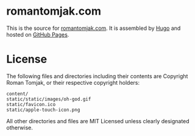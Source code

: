 # romantomjak.com

This is the source for [romantomjak.com](https://romantomjak.com/). It is assembled by [Hugo](https://gohugo.io/) and hosted on [GitHub Pages](https://pages.github.com).

# License

The following files and directories including their contents are Copyright Roman Tomjak, or their respective copyright holders:

```
content/
static/static/images/oh-god.gif
static/favicon.ico
static/apple-touch-icon.png
```

All other directories and files are MIT Licensed unless clearly designated otherwise.
